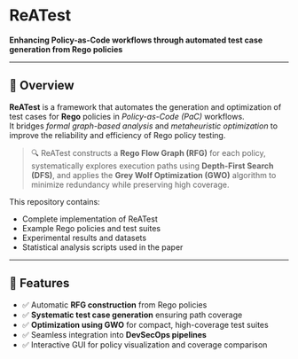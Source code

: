 # ReATest

**Enhancing Policy-as-Code workflows through automated test case generation from Rego policies**

---

## 📘 Overview

**ReATest** is a framework that automates the generation and optimization of test cases for **Rego** policies in *Policy-as-Code (PaC)* workflows.  
It bridges *formal graph-based analysis* and *metaheuristic optimization* to improve the reliability and efficiency of Rego policy testing.

> 🔍 ReATest constructs a **Rego Flow Graph (RFG)** for each policy, systematically explores execution paths using **Depth-First Search (DFS)**, and applies the **Grey Wolf Optimization (GWO)** algorithm to minimize redundancy while preserving high coverage.

This repository contains:
- Complete implementation of ReATest
- Example Rego policies and test suites
- Experimental results and datasets
- Statistical analysis scripts used in the paper

---

## 🧩 Features

- ✅ Automatic **RFG construction** from Rego policies  
- ✅ **Systematic test case generation** ensuring path coverage  
- ✅ **Optimization using GWO** for compact, high-coverage test suites  
- ✅ Seamless integration into **DevSecOps pipelines**  
- ✅ Interactive GUI for policy visualization and coverage comparison



